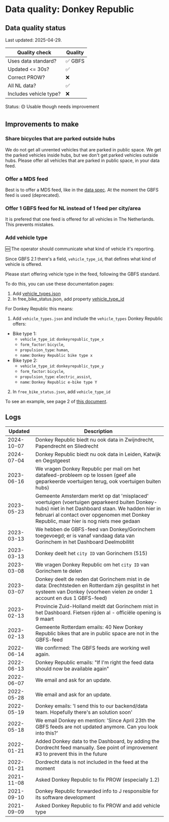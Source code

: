 # Data quality: Donkey Republic

## Data quality status

Last updated: 2025-04-29.

| **Quality check**           | **Quality**
| --                          | --          |
| Uses data standard?         | ✅ GBFS
| Updated <= 30s?             | ✅
| Correct PROW?               | ❌
| All NL data?                | ✅
| Includes vehicle type?      | ❌

Status: 🟡 Usable though needs improvement

## Improvements to make

### Share bicycles that are parked outside hubs

We do not get all unrented vehicles that are parked in public space. We get the parked vehicles inside hubs, but we don't get parked vehicles outside hubs. Please offer all vehicles that are parked in public space, in your data feed.

### Offer a MDS feed

Best is to offer a MDS feed, like in the [data spec](https://docs.crow.nl/deelfietsdashboard/hr-dataspec/#general). At the moment the GBFS feed is used (deprecated).

### Offer 1 GBFS feed for NL instead of 1 feed per city/area

It is prefered that one feed is offered for all vehicles in The Netherlands. This prevents mistakes.

### Add vehicle type

🆕 The operator should communicate what kind of vehicle it's reporting. 

Since GBFS 2.1 there's a field, `vehicle_type_id`, that defines what kind of vehicle is offered.

Please start offering vehicle type in the feed, following the GBFS standard.

To do this, you can use these documentation pages: 

1. Add [vehicle_types.json](https://github.com/NABSA/gbfs/blob/master/gbfs.md#vehicle_typesjson-added-in-v21)
2. In free_bike_status.json, add property [vehicle_type_id](https://github.com/NABSA/gbfs/blob/master/gbfs.md#free_bike_statusjson)

For Donkey Republic this means:

1. Add `vehicle_types.json` and include the `vehicle_types` Donkey Republic offers:
  - Bike type 1:
    - `vehicle_type_id`: `donkeyrepublic_type_x`
    - `form_factor`: `bicycle`,
    - `propulsion_type`: `human`,
    - `name`: `Donkey Republic bike type x`
  - Bike type 2:
    - `vehicle_type_id`: `donkeyrepublic_type_y`
    - `form_factor`: `bicycle`,
    - `propulsion_type`: `electric_assist`,
    - `name`: `Donkey Republic e-bike type Y`
2. In `free_bike_status.json`, add `vehicle_type_id`

To see an example, see page 2 of [this document](https://docs.google.com/document/d/1P_oDBnFvr9qzo0_5YbnrCDYptFQV9ZUOJGfi8ACD1GE/edit#).

## Logs

| Updated    | Description
| ----       | ---
| 2024-10-07 | Donkey Republic biedt nu ook data in Zwijndrecht, Papendrecht en Sliedrecht
| 2024-07-04 | Donkey Republic biedt nu ook data in Leiden, Katwijk en Oegstgeest
| 2023-06-16 | We vragen Donkey Republic per mail om het datafeed-probleem op te lossen (geef alle geparkeerde voertuigen terug, ook voertuigen buiten hubs)
| 2023-05-23 | Gemeente Amsterdam merkt op dat 'misplaced' voertuigen (voertuigen geparkeerd buiten Donkey-hubs) niet in het Dashboard staan. We hadden hier in februari al contact over opgenomen met Donkey Republic, maar hier is nog niets mee gedaan
| 2023-03-13 | We hebben de GBFS-feed van Donkey/Gorinchem toegevoegd; er is vanaf vandaag data van Gorinchem in het Dashboard Deelmobilitit
| 2023-03-13 | Donkey deelt het `city ID` van Gorinchem (515)
| 2023-03-08 | We vragen Donkey Republic om het `city ID` van Gorinchem te delen
| 2023-03-07 | Donkey deelt de reden dat Gorinchem mist in de data: Drechtsteden en Rotterdam zijn gesplitst in het systeem van Donkey (voorheen vielen ze onder 1 account en dus 1 GBFS-feed)
| 2023-02-13 | Provincie Zuid-Holland meldt dat Gorinchem mist in het Dashboard. Fietsen rijden al - officiële opening is 9 maart
| 2023-02-13 | Gemeente Rotterdam emails: 40 New Donkey Republic bikes that are in public space are not in the GBFS-feed
| 2022-06-14 | We confirmed: The GBFS feeds are working well again.
| 2022-06-13 | Donkey Republic emails: "If I'm right the feed data should now be available again"
| 2022-06-07 | We email and ask for an update.
| 2022-05-28 | We email and ask for an update.
| 2022-05-19 | Donkey emails: 'I send this to our backend/data team. Hopefully there's an solution soon'
| 2022-05-18 | We email Donkey en mention: 'Since April 23th the GBFS feeds are not updated anymore. Can you look into this?'
| 2022-01-21 | Added Donkey data to the Dashboard, by adding the Dordrecht feed manually. See point of improvement #3 to prevent this in the future
| 2022-01-21 | Dordrecht data is not included in the feed at the moment
| 2021-11-08 | Asked Donkey Republic to fix PROW (especially 1.2)
| 2021-09-10 | Donkey Republic forwarded info to J responsible for its software development
| 2021-09-09 | Asked Donkey Republic to fix PROW and add vehicle type
